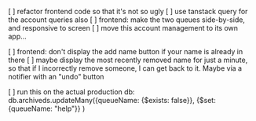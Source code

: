 [ ] refactor frontend code so that it's not so ugly
[ ] use tanstack query for the account queries also
[ ] frontend: make the two queues side-by-side, and responsive to screen
[ ] move this account management to its own app...

[ ] frontend: don't display the add name button if your name is already in there
[ ] maybe display the most recently removed name for just a minute, so that if I incorrectly remove someone, I can get back to it. Maybe via a notifier with an "undo" button

[ ] run this on the actual production db:
db.archiveds.updateMany({queueName: {$exists: false}}, {$set: {queueName: "help"}} )
